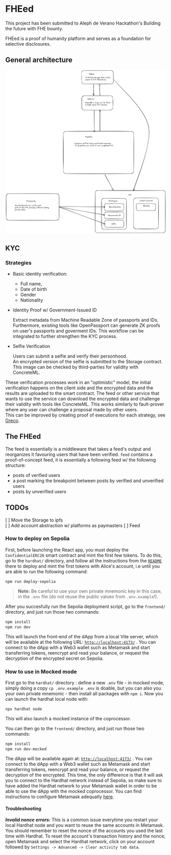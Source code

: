 # FHEed

This project has been submitted to Aleph de Verano Hackathon's Building the future with FHE bounty.

FHEed is a proof of humanity platform and serves as a foundation for selective disclosures.

## General architecture

![scenario](img/scenario.png)

## KYC

### Strategies

- Basic identity verification:

  - Full name,
  - Date of birth
  - Gender
  - Nationality

- Identity Proof w/ Government-Issued ID

  Extract metadata from Machine Readable Zone of passports and IDs.  
  Furthermore, existing tools like OpenPassport can generate ZK proofs on user's passports and goverment IDs. This workflow can be integrated to further strengthen the KYC process.

- Selfie Verification

  Users can submit a selfie and verify their personhood.  
  An encrypted version of the selfie is submitted to the Storage contract. This image can be checked by third-parties for validity with ConcreteML.

These verification processes work in an "optimistic" model, the initial verification happens on the client side and the encrypted data and the results are uploaded to the smart contract. The feed or other service that wants to use the service can download the encrypted data and challenge their validity with tools like ConcreteML. This works similarly to fault-prover where any user can challenge a proposal made by other users.  
This can be improved by creating proof of executions for each strategy, see [Greco](https://eprint.iacr.org/2024/594.pdf).

## The FHEed

The feed is essentially is a middleware that takes a feed's output and reorganizes it favouring users that have been verified.
`feed` contains a proof-of-concept feed, it is essentially a following feed w/ the following structure:

- posts of verified users
- a post marking the breakpoint between posts by verified and unverified users
- posts by unverified users

## TODOs

[ ] Move the Storage to ipfs  
[ ] Add account abstraction w/ platforms as paymasters
[ ] Feed

### How to deploy on Sepolia

First, before launching the React app, you must deploy the `ConfidentialERC20` smart contract and mint the first few tokens.
To do this, go to the `hardhat/` directory, and follow all the instructions from the [`README`](/hardhat/README.md) there to deploy and mint the first tokens with Alice's account, i.e until you are able to run the following command:

```
npm run deploy-sepolia
```

> **Note:** Be careful to use your own private mnemonic key in this case, in the `.env` file (do not reuse the public values from `.env.example`!).

After you succesfully run the Sepolia deployment script, go to the `frontend/` directory, and just run those two commands:

```
npm install
npm run dev
```

This will launch the front-end of the dApp from a local Vite server, which will be available at the following URL: [`http://localhost:4173/`](http://localhost:4173/) . You can connect to the dApp with a Web3 wallet such as Metamask and start transferring tokens, reencrypt and read your balance, or request the decryption of the encrypted secret on Sepolia.

### How to use in Mocked mode

First go to the `hardhat/` directory : define a new `.env` file - in mocked mode, simply doing a copy `cp .env.example .env` is doable, but you can also you your own private mnemonic - then install all packages with
`npm i`. Now you can launch the hardhat local node with:

```
npx hardhat node
```

This will also launch a mocked instance of the coprocessor.

You can then go to the `frontend/` directory, and just run those two commands:

```
npm install
npm run dev-mocked
```

The dApp will be available again at: [`http://localhost:4173/`](http://localhost:4173/) . You can connect to the dApp with a Web3 wallet such as Metamask and start transferring tokens, reencrypt and read your balance, or request the decryption of the encrypted. This time, the only difference is that it will ask you to connect to the Hardhat network instead of Sepolia, so make sure to have added the Hardhat network to your Metamask wallet in order to be able to use the dApp with the mocked coprocessor. You can find instructions to configure Metamask adequatly [here](https://support.chainstack.com/hc/en-us/articles/4408642503449-Using-MetaMask-with-a-Hardhat-node).

#### Troubleshooting

**_Invalid nonce errors:_** This is a common issue everytime you restart your local Hardhat node and you want to reuse the same accounts in Metamask. You should remember to reset the nonce of the accounts you used the last time with Hardhat. To reset the account's transaction history and the nonce, open Metamask and select the Hardhat network, click on your account followed by `Settings -> Advanced -> Clear activity tab data`.
